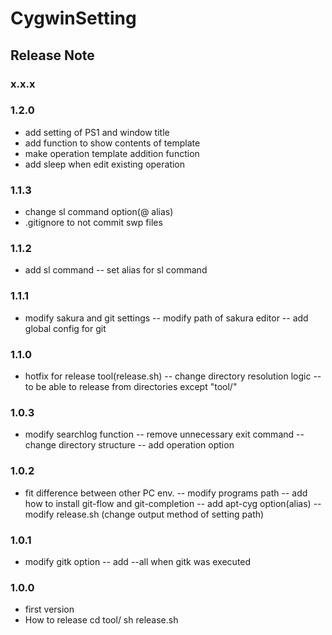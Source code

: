 CygwinSetting
========================================

Release Note
----------------------------------------

### x.x.x

### 1.2.0
- add setting of PS1 and window title
- add function to show contents of template
- make operation template addition function
- add sleep when edit existing operation

### 1.1.3
- change sl command option(@ alias)
- .gitignore to not commit swp files

### 1.1.2
- add sl command
-- set alias for sl command

### 1.1.1
- modify sakura and git settings
-- modify path of sakura editor
-- add global config for git

### 1.1.0
- hotfix for release tool(release.sh)
-- change directory resolution logic
-- to be able to release from directories except "tool/"

### 1.0.3
- modify searchlog function
-- remove unnecessary exit command
-- change directory structure
-- add operation option

### 1.0.2

- fit difference between other PC env.
-- modify programs path
-- add how to install git-flow and git-completion
-- add apt-cyg option(alias)
-- modify release.sh (change output method of setting path)

### 1.0.1

- modify gitk option
-- add --all when gitk was executed

### 1.0.0

- first version
- How to release
    cd tool/
    sh release.sh <setting name> <dir name for detail setting>
